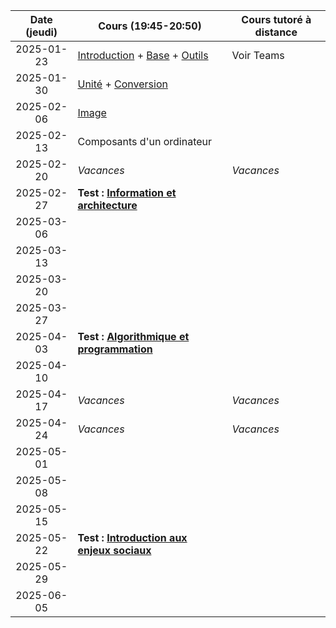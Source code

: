 | Date (jeudi) | Cours (19:45-20:50)                                                                             | Cours tutoré à distance |
| :----------: | ----------------------------------------------------------------------------------------------- | ----------------------- |
|  2025-01-23  | [Introduction](/docs/1mb/intro) + [Base](/docs/1mb/info/base) + [Outils](/docs/1mb/info/outils) | Voir Teams              |
|  2025-01-30  | [Unité](/docs/1mb/info/unite) + [Conversion](/docs/1mb/info/conversion)                         |                         |
|  2025-02-06  | [Image](/docs/1mb/info/image)                                                                   |                         |
|  2025-02-13  | Composants d'un ordinateur                                                                      |                         |
|  2025-02-20  | _Vacances_                                                                                      | _Vacances_              |
|  2025-02-27  | **Test : [Information et architecture](/docs/1mb/info)**                                        |                         |
|  2025-03-06  |                                                                                                 |                         |
|  2025-03-13  |                                                                                                 |                         |
|  2025-03-20  |                                                                                                 |                         |
|  2025-03-27  |                                                                                                 |                         |
|  2025-04-03  | **Test : [Algorithmique et programmation](/docs/1mb/prog)**                                     |                         |
|  2025-04-10  |                                                                                                 |                         |
|  2025-04-17  | _Vacances_                                                                                      | _Vacances_              |
|  2025-04-24  | _Vacances_                                                                                      | _Vacances_              |
|  2025-05-01  |                                                                                                 |                         |
|  2025-05-08  |                                                                                                 |                         |
|  2025-05-15  |                                                                                                 |                         |
|  2025-05-22  | **Test : [Introduction aux enjeux sociaux](/docs/1mb/enje)**                                    |                         |
|  2025-05-29  |                                                                                                 |                         |
|  2025-06-05  |                                                                                                 |                         |

